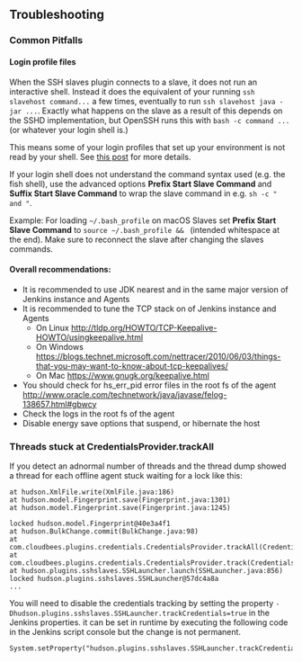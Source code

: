 
## Troubleshooting

### Common Pitfalls
#### Login profile files
When the SSH slaves plugin connects to a slave, it does not run an interactive shell. 
Instead it does the equivalent of your running `ssh slavehost command...` a few times, 
eventually to run `ssh slavehost java -jar ...`. Exactly what happens on the slave as a result of this depends on the SSHD implementation, 
but OpenSSH runs this with `bash -c command ...` (or whatever your login shell is.)

This means some of your login profiles that set up your environment is not read by your shell. See [this post](http://stackoverflow.com/questions/216202/why-does-an-ssh-remote-command-get-fewer-environment-variables-then-when-run-man) for more details.

If your login shell does not understand the command syntax used (e.g. the fish shell), use the advanced options **Prefix Start Slave Command** and **Suffix Start Slave Command** to wrap the slave command in e.g. `sh -c " and "`.

Example: For loading `~/.bash_profile` on macOS Slaves set **Prefix Start Slave Command** to `source ~/.bash_profile && ` (intended whitespace at the end).
Make sure to reconnect the slave after changing the slaves commands.

#### Overall recommendations:
* It is recommended to use JDK nearest and in the same major version of Jenkins instance and Agents
* It is recommended to tune the TCP stack on of Jenkins instance and Agents
    * On Linux http://tldp.org/HOWTO/TCP-Keepalive-HOWTO/usingkeepalive.html    
    * On Windows https://blogs.technet.microsoft.com/nettracer/2010/06/03/things-that-you-may-want-to-know-about-tcp-keepalives/
    * On Mac https://www.gnugk.org/keepalive.html
* You should check for hs_err_pid error files in the root fs of the agent http://www.oracle.com/technetwork/java/javase/felog-138657.html#gbwcy
* Check the logs in the root fs of the agent
 * Disable energy save options that suspend, or hibernate the host

### Threads stuck at CredentialsProvider.trackAll

If you detect an adnormal number of threads and the thread dump showed a thread for each offline agent stuck waiting for a lock like this:

```
at hudson.XmlFile.write(XmlFile.java:186)
at hudson.model.Fingerprint.save(Fingerprint.java:1301)
at hudson.model.Fingerprint.save(Fingerprint.java:1245)

locked hudson.model.Fingerprint@40e3a4f1
at hudson.BulkChange.commit(BulkChange.java:98)
at com.cloudbees.plugins.credentials.CredentialsProvider.trackAll(CredentialsProvider.java:1533)
at com.cloudbees.plugins.credentials.CredentialsProvider.track(CredentialsProvider.java:1478)
at hudson.plugins.sshslaves.SSHLauncher.launch(SSHLauncher.java:856)
locked hudson.plugins.sshslaves.SSHLauncher@57dc4a8a
...
```

You will need to disable the credentials tracking by setting the property `-Dhudson.plugins.sshslaves.SSHLauncher.trackCredentials=true`
in the Jenkins properties. it can be set in runtime by executing the following code in the Jenkins script console but the change is not permanent.

```
System.setProperty("hudson.plugins.sshslaves.SSHLauncher.trackCredentials","false");
```